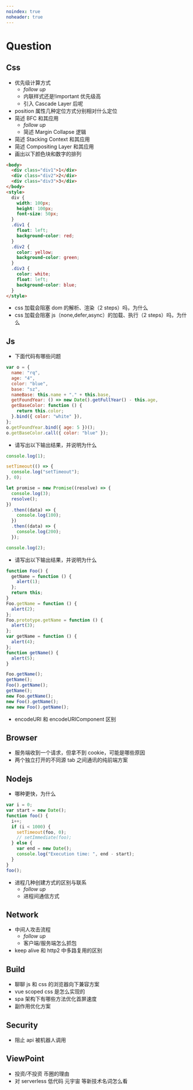 ```yaml
---
noindex: true
noheader: true
---
```


# Question

## Css

- 优先级计算方式
  - _follow up_
  - 内联样式还是!important 优先级高
  - 引入 Cascade Layer 后呢
- position 属性几种定位方式分别相对什么定位
- 简述 BFC 和其应用
  - _follow up_
  - 简述 Margin Collapse 逻辑
- 简述 Stacking Context 和其应用
- 简述 Compositing Layer 和其应用
- 画出以下颜色块和数字的排列

```html
<body>
  <div class="div1">1</div>
  <div class="div2">2</div>
  <div class="div3">3</div>
</body>
<style>
  div {
    width: 100px;
    height: 100px;
    font-size: 50px;
  }
  .div1 {
    float: left;
    background-color: red;
  }
  .div2 {
    color: yellow;
    background-color: green;
  }
  .div3 {
    color: white;
    float: left;
    background-color: blue;
  }
</style>
```

- css 加载会阻塞 dom 的解析、渲染（2 steps）吗，为什么
- css 加载会阻塞 js（none,defer,async）的加载、执行（2 steps）吗，为什么

## Js

- 下面代码有哪些问题

```js
var o = {
  name: "rq",
  age: "4",
  color: "blue",
  base: "sz",
  nameBase: this.name + "." + this.base,
  getFoundYear: () => new Date().getFullYear() - this.age,
  getBaseColor: function () {
    return this.color;
  }.bind({ color: "white" }),
};
o.getFoundYear.bind({ age: 5 })();
o.getBaseColor.call({ color: "blue" });
```

- 请写出以下输出结果，并说明为什么

```js
console.log(1);

setTimeout(() => {
  console.log("setTimeout");
}, 0);

let promise = new Promise((resolve) => {
  console.log(3);
  resolve();
})
  .then((data) => {
    console.log(100);
  })
  .then((data) => {
    console.log(200);
  });

console.log(2);
```

- 请写出以下输出结果，并说明为什么

```js
function Foo() {
  getName = function () {
    alert(1);
  };
  return this;
}
Foo.getName = function () {
  alert(2);
};
Foo.prototype.getName = function () {
  alert(3);
};
var getName = function () {
  alert(4);
};
function getName() {
  alert(5);
}

Foo.getName();
getName();
Foo().getName();
getName();
new Foo.getName();
new Foo().getName();
new new Foo().getName();
```

- encodeURI 和 encodeURIComponent 区别

## Browser

- 服务端收到一个请求，但拿不到 cookie，可能是哪些原因
- 两个独立打开的不同源 tab 之间通讯的纯前端方案

## Nodejs

- 哪种更快，为什么

```js
var i = 0;
var start = new Date();
function foo() {
  i++;
  if (i < 1000) {
    setTimeout(foo, 0);
    // setImmediate(foo);
  } else {
    var end = new Date();
    console.log("Execution time: ", end - start);
  }
}
foo();
```

- 进程几种创建方式的区别与联系
  - _follow up_
  - 进程间通信方式

## Network

- 中间人攻击流程
  - _follow up_
  - 客户端/服务端怎么抓包
- keep alive 和 http2 中多路复用的区别

## Build

- 聊聊 js 和 css 的浏览器向下兼容方案
- vue scoped css 是怎么实现的
- spa 架构下有哪些方法优化首屏速度
- 副作用优化方案

## Security

- 阻止 api 被机器人调用

## ViewPoint

- 投资/不投资 币圈的理由
- 对 serverless 低代码 元宇宙 等新技术名词怎么看
